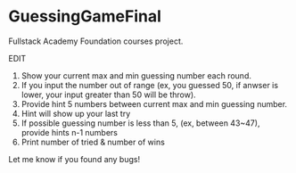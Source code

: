 # GuessingGameFinal

Fullstack Academy Foundation courses project.

EDIT
1.  Show your current max and min guessing number each round.
2.  If you input the number out of range (ex, you guessed 50, if anwser is lower, your input greater than 50 will be throw).
3.  Provide hint 5 numbers between current max and min guessing number.
4.  Hint will show up your last try
5.  If possible guessing number is less than 5, (ex, between 43~47), provide hints n-1 numbers
6.  Print number of tried & number of wins

Let me know if you found any bugs!
